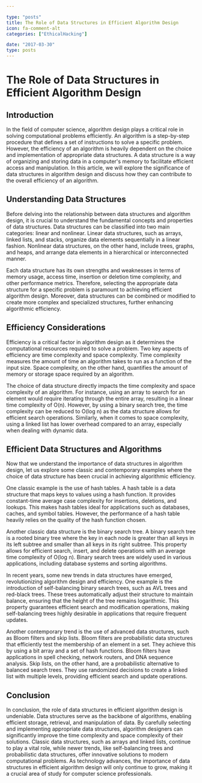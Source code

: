 ```yaml
---

type: "posts"
title: The Role of Data Structures in Efficient Algorithm Design
icon: fa-comment-alt
categories: ["EthicalHacking"]

date: "2017-03-30"
type: posts
---
```





# The Role of Data Structures in Efficient Algorithm Design

## Introduction

In the field of computer science, algorithm design plays a critical role in solving computational problems efficiently. An algorithm is a step-by-step procedure that defines a set of instructions to solve a specific problem. However, the efficiency of an algorithm is heavily dependent on the choice and implementation of appropriate data structures. A data structure is a way of organizing and storing data in a computer's memory to facilitate efficient access and manipulation. In this article, we will explore the significance of data structures in algorithm design and discuss how they can contribute to the overall efficiency of an algorithm.

## Understanding Data Structures

Before delving into the relationship between data structures and algorithm design, it is crucial to understand the fundamental concepts and properties of data structures. Data structures can be classified into two main categories: linear and nonlinear. Linear data structures, such as arrays, linked lists, and stacks, organize data elements sequentially in a linear fashion. Nonlinear data structures, on the other hand, include trees, graphs, and heaps, and arrange data elements in a hierarchical or interconnected manner.

Each data structure has its own strengths and weaknesses in terms of memory usage, access time, insertion or deletion time complexity, and other performance metrics. Therefore, selecting the appropriate data structure for a specific problem is paramount to achieving efficient algorithm design. Moreover, data structures can be combined or modified to create more complex and specialized structures, further enhancing algorithmic efficiency.

## Efficiency Considerations

Efficiency is a critical factor in algorithm design as it determines the computational resources required to solve a problem. Two key aspects of efficiency are time complexity and space complexity. Time complexity measures the amount of time an algorithm takes to run as a function of the input size. Space complexity, on the other hand, quantifies the amount of memory or storage space required by an algorithm.

The choice of data structure directly impacts the time complexity and space complexity of an algorithm. For instance, using an array to search for an element would require iterating through the entire array, resulting in a linear time complexity of O(n). However, by using a binary search tree, the time complexity can be reduced to O(log n) as the data structure allows for efficient search operations. Similarly, when it comes to space complexity, using a linked list has lower overhead compared to an array, especially when dealing with dynamic data.

## Efficient Data Structures and Algorithms

Now that we understand the importance of data structures in algorithm design, let us explore some classic and contemporary examples where the choice of data structure has been crucial in achieving algorithmic efficiency.

One classic example is the use of hash tables. A hash table is a data structure that maps keys to values using a hash function. It provides constant-time average case complexity for insertions, deletions, and lookups. This makes hash tables ideal for applications such as databases, caches, and symbol tables. However, the performance of a hash table heavily relies on the quality of the hash function chosen.

Another classic data structure is the binary search tree. A binary search tree is a rooted binary tree where the key in each node is greater than all keys in its left subtree and smaller than all keys in its right subtree. This property allows for efficient search, insert, and delete operations with an average time complexity of O(log n). Binary search trees are widely used in various applications, including database systems and sorting algorithms.

In recent years, some new trends in data structures have emerged, revolutionizing algorithm design and efficiency. One example is the introduction of self-balancing binary search trees, such as AVL trees and red-black trees. These trees automatically adjust their structure to maintain balance, ensuring that the height of the tree remains logarithmic. This property guarantees efficient search and modification operations, making self-balancing trees highly desirable in applications that require frequent updates.

Another contemporary trend is the use of advanced data structures, such as Bloom filters and skip lists. Bloom filters are probabilistic data structures that efficiently test the membership of an element in a set. They achieve this by using a bit array and a set of hash functions. Bloom filters have applications in spell checking, network routers, and DNA sequence analysis. Skip lists, on the other hand, are a probabilistic alternative to balanced search trees. They use randomized decisions to create a linked list with multiple levels, providing efficient search and update operations.

## Conclusion

In conclusion, the role of data structures in efficient algorithm design is undeniable. Data structures serve as the backbone of algorithms, enabling efficient storage, retrieval, and manipulation of data. By carefully selecting and implementing appropriate data structures, algorithm designers can significantly improve the time complexity and space complexity of their solutions. Classic data structures, such as arrays and linked lists, continue to play a vital role, while newer trends, like self-balancing trees and probabilistic data structures, offer innovative solutions to modern computational problems. As technology advances, the importance of data structures in efficient algorithm design will only continue to grow, making it a crucial area of study for computer science professionals.